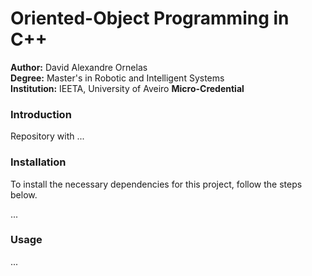 # Oriented-Object Programming in C++

**Author:** David Alexandre Ornelas  
**Degree:** Master's in Robotic and Intelligent Systems  
**Institution:** IEETA, University of Aveiro 
**Micro-Credential**

### Introduction
Repository with ...


### Installation
To install the necessary dependencies for this project, follow the steps below.

...

### Usage

...


